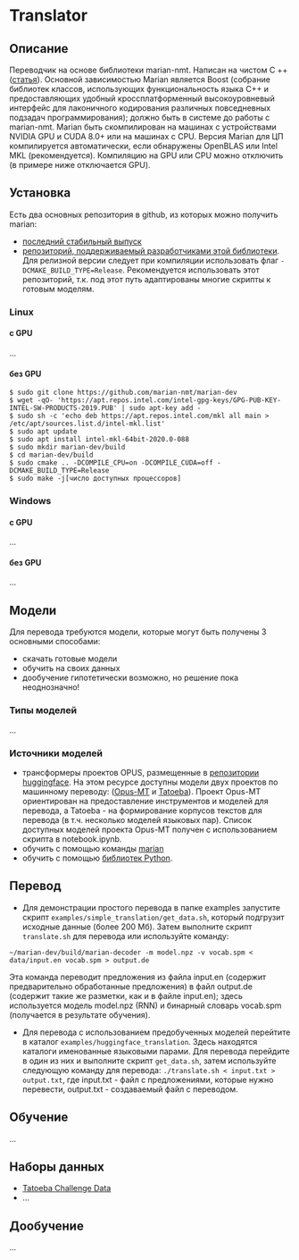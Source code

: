 # Translator

## Описание
Переводчик на основе библиотеки marian-nmt. Написан на чистом C ++ ([статья](http://www.aclweb.org/anthology/P18-4020)). 
Основной зависимостью Marian является Boost (собрание библиотек классов, использующих функциональность языка C++ и предоставляющих удобный кроссплатформенный высокоуровневый интерфейс для лаконичного кодирования различных повседневных подзадач программирования); должно быть в системе до работы с marian-nmt.
Marian быть скомпилирован на машинах с устройствами NVIDIA GPU и CUDA 8.0+ или на машинах с CPU. Версия Marian для ЦП компилируется автоматически, если обнаружены OpenBLAS или Intel MKL (рекомендуется). Компиляцию на GPU или CPU можно отключить (в примере ниже отключается GPU).

## Установка
Есть два основных репозитория в github, из которых можно получить marian:

- [последний стабильный выпуск](https://github.com/marian-nmt/marian)
- [репозиторий, поддерживаемый разработчиками этой библиотеки](https://github.com/marian-nmt/marian-dev).
Для релизной версии следует при компиляции использовать флаг ```-DCMAKE_BUILD_TYPE=Release```.
Рекомендуется использовать этот репозиторий, т.к. под этот путь адаптированы многие скрипты к готовым моделям.

### Linux

#### c GPU
...

#### без GPU
```
$ sudo git clone https://github.com/marian-nmt/marian-dev
$ wget -qO- 'https://apt.repos.intel.com/intel-gpg-keys/GPG-PUB-KEY-INTEL-SW-PRODUCTS-2019.PUB' | sudo apt-key add -
$ sudo sh -c 'echo deb https://apt.repos.intel.com/mkl all main > /etc/apt/sources.list.d/intel-mkl.list'
$ sudo apt update
$ sudo apt install intel-mkl-64bit-2020.0-088
$ sudo mkdir marian-dev/build
$ cd marian-dev/build
$ sudo cmake .. -DCOMPILE_CPU=on -DCOMPILE_CUDA=off -DCMAKE_BUILD_TYPE=Release
$ sudo make -j[число доступных процессоров]
```

### Windows
#### c GPU
...

#### без GPU
...

## Модели
Для перевода требуются модели, которые могут быть получены 3 основными способами:
- скачать готовые модели
- обучить на своих данных
- дообучение гипотетически возможно, но решение пока неоднозначно!

### Типы моделей
...

### Источники моделей
- трансформеры проектов OPUS, размещенные в [репозитории huggingface](https://huggingface.co/Helsinki-NLP).
  На этом ресурсе доступны модели двух проектов по машинному переводу:
  ([Opus-MT](https://github.com/Helsinki-NLP/Opus-MT)
  и [Tatoeba](https://tatoeba.org/ru/)).
  Проект Opus-MT ориентирован на предоставление инструментов и моделей для перевода, 
  а Tatoeba - на формирование корпусов текстов для перевода (в т.ч. несколько моделей языковых пар).
  Список доступных моделей проекта Opus-MT получен с использованием скрипта в notebook.ipynb.
- обучить с помощью команды [marian](https://marian-nmt.github.io/docs/)
- обучить с помощью [библиотек Python](https://huggingface.co/transformers/model_doc/marian.html).


## Перевод
- Для демонстрации простого перевода в папке examples запустите скрипт ```examples/simple_translation/get_data.sh```, который подгрузит исходные данные (более 200 Мб).
Затем выполните скрипт ```translate.sh``` для перевода или используйте команду:
``` 
~/marian-dev/build/marian-decoder -m model.npz -v vocab.spm < data/input.en vocab.spm > output.de
```
Эта команда переводит предложения из файла input.en (содержит предварительно обработанные предложения)
в файл output.de (содержит такие же разметки, как и в файле input.en);
здесь используется модель model.npz (RNN) и бинарный словарь vocab.spm (получается в результате обучения).
- Для перевода с использованием предобученных моделей перейтите в каталог ```examples/huggingface_translation```. Здесь находятся каталоги именованные языковыми парами. Для перевода перейдите в один из них и выполните скрипт ```get_data.sh```, затем используйте следующую команду для перевода:
```./translate.sh < input.txt > output.txt```, где input.txt - файл с предложениями, которые нужно перевести, output.txt - создаваемый файл с переводом.

## Обучение
...

## Наборы данных
- [Tatoeba Challenge Data](https://github.com/Helsinki-NLP/Tatoeba-Challenge/tree/master/data)
- ...

## Дообучение
...
